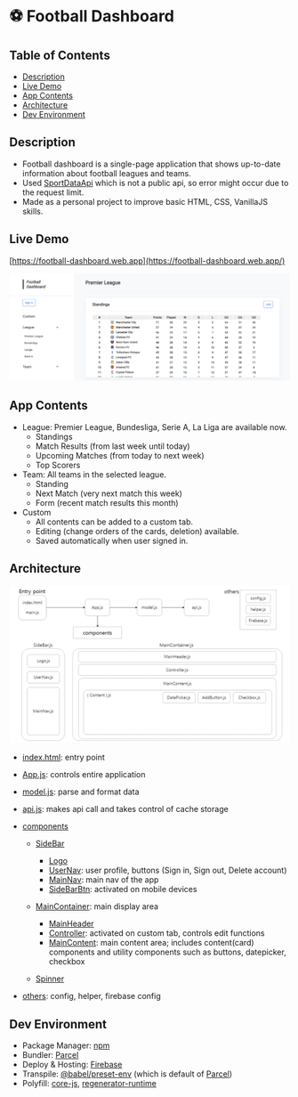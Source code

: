 # ⚽ Football Dashboard

## Table of Contents

- [Description](https://github.com/sanginchun/football-dashboard#description)
- [Live Demo](https://github.com/sanginchun/football-dashboard#live-demo)
- [App Contents](https://github.com/sanginchun/football-dashboard#app-contents)
- [Architecture](https://github.com/sanginchun/football-dashboard#architecture)
- [Dev Environment](https://github.com/sanginchun/football-dashboard#dev-environment)

## Description

- Football dashboard is a single-page application that shows up-to-date information about football leagues and teams.
- Used [SportDataApi](https://app.sportdataapi.com/) which is not a public api, so error might occur due to the request limit.
- Made as a personal project to improve basic HTML, CSS, VanillaJS skills.

## Live Demo

[https://football-dashboard.web.app](https://football-dashboard.web.app/)

[![Screenshot](https://github.com/sanginchun/football-dashboard/blob/main/readme-img/screenshot.png)](https://football-dashboard.web.app/)

## App Contents

- League: Premier League, Bundesliga, Serie A, La Liga are available now.
  - Standings
  - Match Results (from last week until today)
  - Upcoming Matches (from today to next week)
  - Top Scorers
- Team: All teams in the selected league.
  - Standing
  - Next Match (very next match this week)
  - Form (recent match results this month)
- Custom
  - All contents can be added to a custom tab.
  - Editing (change orders of the cards, deletion) available.
  - Saved automatically when user signed in.

## Architecture

![Architecture](https://github.com/sanginchun/football-dashboard/blob/main/readme-img/architecture.png)

- [index.html](https://github.com/sanginchun/football-dashboard/blob/main/index.html): entry point

- [App.js](https://github.com/sanginchun/football-dashboard/blob/main/src/App.js): controls entire application

- [model.js](https://github.com/sanginchun/football-dashboard/blob/main/src/model.js): parse and format data

- [api.js](https://github.com/sanginchun/football-dashboard/blob/main/src/api/api.js): makes api call and takes control of cache storage

- [components](https://github.com/sanginchun/football-dashboard/tree/main/src/components)

  - [SideBar](https://github.com/sanginchun/football-dashboard/tree/main/src/components/sidebar)

    - [Logo](https://github.com/sanginchun/football-dashboard/tree/main/src/components/sidebar/logo)
    - [UserNav](https://github.com/sanginchun/football-dashboard/tree/main/src/components/sidebar/user-nav): user profile, buttons (Sign in, Sign out, Delete account)
    - [MainNav](https://github.com/sanginchun/football-dashboard/tree/main/src/components/sidebar/main-nav): main nav of the app
    - [SideBarBtn](https://github.com/sanginchun/football-dashboard/tree/main/src/components/sidebar/sidebar-btn): activated on mobile devices

  - [MainContainer](https://github.com/sanginchun/football-dashboard/tree/main/src/components/main-container): main display area

    - [MainHeader](https://github.com/sanginchun/football-dashboard/tree/main/src/components/main-container/main-header)
    - [Controller](https://github.com/sanginchun/football-dashboard/tree/main/src/components/main-container/controller): activated on custom tab, controls edit functions
    - [MainContent](https://github.com/sanginchun/football-dashboard/tree/main/src/components/main-container/main-content): main content area; includes content(card) components and utility components such as buttons, datepicker, checkbox

  - [Spinner](https://github.com/sanginchun/football-dashboard/tree/main/src/components/Spinner)

- [others](https://github.com/sanginchun/football-dashboard/tree/main/src/others/): config, helper, firebase config

## Dev Environment

- Package Manager: [npm](https://www.npmjs.com/)
- Bundler: [Parcel](https://parceljs.org/)
- Deploy & Hosting: [Firebase](https://firebase.google.com/)
- Transpile: [@babel/preset-env](https://babeljs.io/docs/en/babel-preset-env) (which is default of [Parcel](https://parceljs.org/javascript.html#default-babel-transforms))
- Polyfill: [core-js](https://www.npmjs.com/package/core-js/), [regenerator-runtime](https://www.npmjs.com/package/regenerator-runtime)
